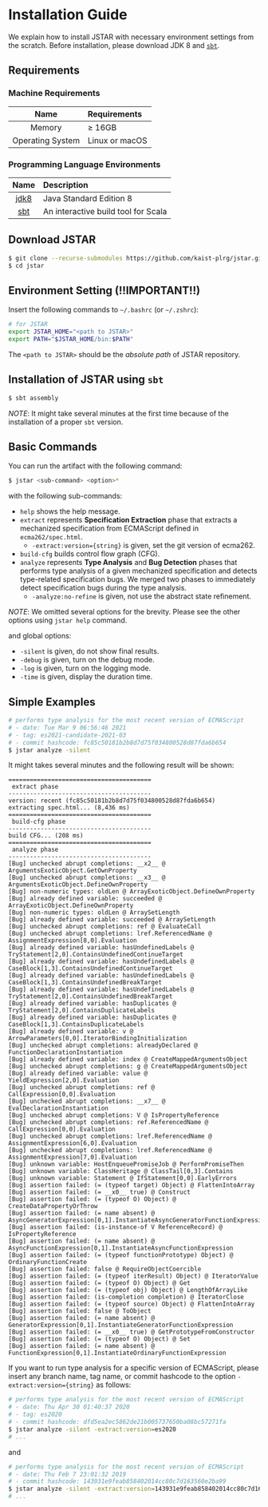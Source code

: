 # Installation Guide

We explain how to install JSTAR with necessary environment settings from the
scratch.  Before installation, please download JDK 8 and
[`sbt`](https://www.scala-sbt.org/1.x/docs/Installing-sbt-on-Linux.html).

## Requirements

### Machine Requirements
| Name              | Requirements   |
|:-----------------:|:---------------|
| Memory            | ≥ 16GB         |
| Operating System  | Linux or macOS |

### Programming Language Environments
| Name                                                        | Description                          |
|:-----------------------------------------------------------:|:-------------------------------------|
| [jdk8](https://www.oracle.com/java/technologies/java8.html) | Java Standard Edition 8              |
| [sbt](https://www.scala-sbt.org/)                           | An interactive build tool for Scala |


## Download JSTAR
```bash
$ git clone --recurse-submodules https://github.com/kaist-plrg/jstar.git
$ cd jstar
```


## Environment Setting (!!IMPORTANT!!)

Insert the following commands to `~/.bashrc` (or `~/.zshrc`):
```bash
# for JSTAR
export JSTAR_HOME="<path to JSTAR>"
export PATH="$JSTAR_HOME/bin:$PATH"
```
The `<path to JSTAR>` should be the _absolute path_ of JSTAR repository.


## Installation of JSTAR using `sbt`
```bash
$ sbt assembly
```

_NOTE_: It might take several minutes at the first time because of the
installation of a proper `sbt` version.


## Basic Commands

You can run the artifact with the following command:
```bash
$ jstar <sub-command> <option>*
```
with the following sub-commands:
- `help` shows the help message.
- `extract` represents **Specification Extraction** phase that extracts a
  mechanized specification from ECMAScript defined in `ecma262/spec.html`.
  - `-extract:version={string}` is given, set the git version of ecma262.
- `build-cfg` builds control flow graph (CFG).
- `analyze` represents **Type Analysis** and **Bug Detection** phases that
  performs type analysis of a given mechanized specification and detects
  type-related specification bugs. We merged two phases to immediately detect
  specification bugs during the type analysis.
  - `-analyze:no-refine` is given, not use the abstract state refinement.

_NOTE_: We omitted several options for the brevity. Please see the other
options using `jstar help` command.

and global options:
- `-silent` is given, do not show final results.
- `-debug` is given, turn on the debug mode.
- `-log` is given, turn on the logging mode.
- `-time` is given, display the duration time.

## Simple Examples
```bash
# performs type analysis for the most recent version of ECMAScript
# - date: Tue Mar 9 06:56:46 2021
# - tag: es2021-candidate-2021-03
# - commit hashcode: fc85c50181b2b8d7d75f034800528d87fda6b654
$ jstar analyze -silent
```
It might takes several minutes and the following result will be shown:
```
========================================
 extract phase
----------------------------------------
version: recent (fc85c50181b2b8d7d75f034800528d87fda6b654)
extracting spec.html... (8,436 ms)
========================================
 build-cfg phase
----------------------------------------
build CFG... (208 ms)
========================================
 analyze phase
----------------------------------------
[Bug] unchecked abrupt completions: __x2__ @ ArgumentsExoticObject.GetOwnProperty
[Bug] unchecked abrupt completions: __x3__ @ ArgumentsExoticObject.DefineOwnProperty
[Bug] non-numeric types: oldLen @ ArrayExoticObject.DefineOwnProperty
[Bug] already defined variable: succeeded @ ArrayExoticObject.DefineOwnProperty
[Bug] non-numeric types: oldLen @ ArraySetLength
[Bug] already defined variable: succeeded @ ArraySetLength
[Bug] unchecked abrupt completions: ref @ EvaluateCall
[Bug] unchecked abrupt completions: lref.ReferencedName @ AssignmentExpression[8,0].Evaluation
[Bug] already defined variable: hasUndefinedLabels @ TryStatement[2,0].ContainsUndefinedContinueTarget
[Bug] already defined variable: hasUndefinedLabels @ CaseBlock[1,3].ContainsUndefinedContinueTarget
[Bug] already defined variable: hasUndefinedLabels @ CaseBlock[1,3].ContainsUndefinedBreakTarget
[Bug] already defined variable: hasUndefinedLabels @ TryStatement[2,0].ContainsUndefinedBreakTarget
[Bug] already defined variable: hasDuplicates @ TryStatement[2,0].ContainsDuplicateLabels
[Bug] already defined variable: hasDuplicates @ CaseBlock[1,3].ContainsDuplicateLabels
[Bug] already defined variable: v @ ArrowParameters[0,0].IteratorBindingInitialization
[Bug] unchecked abrupt completions: alreadyDeclared @ FunctionDeclarationInstantiation
[Bug] already defined variable: index @ CreateMappedArgumentsObject
[Bug] unchecked abrupt completions: g @ CreateMappedArgumentsObject
[Bug] already defined variable: value @ YieldExpression[2,0].Evaluation
[Bug] unchecked abrupt completions: ref @ CallExpression[0,0].Evaluation
[Bug] unchecked abrupt completions: __x7__ @ EvalDeclarationInstantiation
[Bug] unchecked abrupt completions: V @ IsPropertyReference
[Bug] unchecked abrupt completions: ref.ReferencedName @ CallExpression[0,0].Evaluation
[Bug] unchecked abrupt completions: lref.ReferencedName @ AssignmentExpression[6,0].Evaluation
[Bug] unchecked abrupt completions: lref.ReferencedName @ AssignmentExpression[7,0].Evaluation
[Bug] unknown variable: HostEnqueuePromiseJob @ PerformPromiseThen
[Bug] unknown variable: ClassHeritage @ ClassTail[0,3].Contains
[Bug] unknown variable: Statement @ IfStatement[0,0].EarlyErrors
[Bug] assertion failed: (= (typeof target) Object) @ FlattenIntoArray
[Bug] assertion failed: (= __x0__ true) @ Construct
[Bug] assertion failed: (= (typeof O) Object) @ CreateDataPropertyOrThrow
[Bug] assertion failed: (= name absent) @ AsyncGeneratorExpression[0,1].InstantiateAsyncGeneratorFunctionExpression
[Bug] assertion failed: (is-instance-of V ReferenceRecord) @ IsPropertyReference
[Bug] assertion failed: (= name absent) @ AsyncFunctionExpression[0,1].InstantiateAsyncFunctionExpression
[Bug] assertion failed: (= (typeof functionPrototype) Object) @ OrdinaryFunctionCreate
[Bug] assertion failed: false @ RequireObjectCoercible
[Bug] assertion failed: (= (typeof iterResult) Object) @ IteratorValue
[Bug] assertion failed: (= (typeof O) Object) @ Get
[Bug] assertion failed: (= (typeof obj) Object) @ LengthOfArrayLike
[Bug] assertion failed: (is-completion completion) @ IteratorClose
[Bug] assertion failed: (= (typeof source) Object) @ FlattenIntoArray
[Bug] assertion failed: false @ ToObject
[Bug] assertion failed: (= name absent) @ GeneratorExpression[0,1].InstantiateGeneratorFunctionExpression
[Bug] assertion failed: (= __x0__ true) @ GetPrototypeFromConstructor
[Bug] assertion failed: (= (typeof O) Object) @ Set
[Bug] assertion failed: (= name absent) @ FunctionExpression[0,1].InstantiateOrdinaryFunctionExpression
```

If you want to run type analysis for a specific version of ECMAScript, please
insert any branch name, tag name, or commit hashcode to the option
`-extract:version={string}` as follows:
```bash
# performs type analysis for the most recent version of ECMAScript
# - date: Thu Apr 30 01:40:37 2020
# - tag: es2020
# - commit hashcode: dfd5ea2ec5862de21b005737650ba08bc57271fa
$ jstar analyze -silent -extract:version=es2020
# ...
```
and
```bash
# performs type analysis for the most recent version of ECMAScript
# - date: Thu Feb 7 23:01:32 2019
# - commit hashcode: 143931e9feab858402014cc80c7d163560e2ba99
$ jstar analyze -silent -extract:version=143931e9feab858402014cc80c7d163560e2ba99
# ...
```
